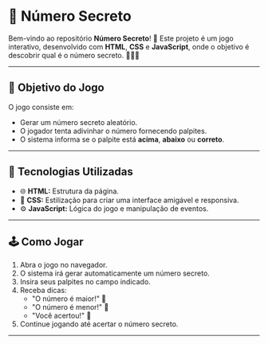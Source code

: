# 🔢 **Número Secreto**

Bem-vindo ao repositório **Número Secreto**! 🎉 Este projeto é um jogo interativo, desenvolvido com **HTML**, **CSS** e **JavaScript**, onde o objetivo é descobrir qual é o número secreto. 🕵️‍♂️✨

---

## 🎯 **Objetivo do Jogo**

O jogo consiste em:

- Gerar um número secreto aleatório.
- O jogador tenta adivinhar o número fornecendo palpites.
- O sistema informa se o palpite está **acima**, **abaixo** ou **correto**.

---

## 🚀 **Tecnologias Utilizadas**

- 🌐 **HTML:** Estrutura da página.
- 🎨 **CSS:** Estilização para criar uma interface amigável e responsiva.
- ⚙️ **JavaScript:** Lógica do jogo e manipulação de eventos.

---

## 🕹️ **Como Jogar**

1. Abra o jogo no navegador.
2. O sistema irá gerar automaticamente um número secreto.
3. Insira seus palpites no campo indicado.
4. Receba dicas:
   - "O número é maior!" 🔼
   - "O número é menor!" 🔽
   - "Você acertou!" 🎉
5. Continue jogando até acertar o número secreto.

---
